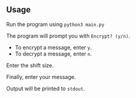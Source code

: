 ## Usage
Run the program using `python3 main.py`

The program will prompt you with `Encrypt? (y/n)`.
  - To encrypt a message, enter `y`.
  - To decrypt a message, enter `n`.

Enter the shift size.

Finally, enter your message.

Output will be printed to `stdout`.
